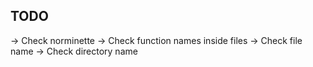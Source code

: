 ## TODO

-> Check norminette
-> Check function names inside files
-> Check file name
-> Check directory name
